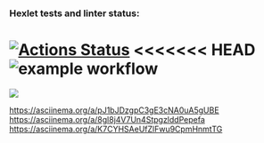 ### Hexlet tests and linter status:
[![Actions Status](https://github.com/Timofey-codder/python-project-lvl1/workflows/hexlet-check/badge.svg)](https://github.com/Timofey-codder/python-project-lvl1/actions)
<<<<<<< HEAD
![example workflow](https://github.com/Timofey-codder/python-project-lvl1/actions/workflows/github-actions-demo.yml)
=======

<a href="https://codeclimate.com/github/codeclimate/codeclimate/maintainability"><img src="https://api.codeclimate.com/v1/badges/a99a88d28ad37a79dbf6/maintainability" /></a>
>>>>>>> 
https://asciinema.org/a/pJ1bJDzgpC3gE3cNA0uA5gUBE
https://asciinema.org/a/8gl8j4V7Un4StpgzlddPepefa
https://asciinema.org/a/K7CYHSAeUfZlFwu9CpmHnmtTG
